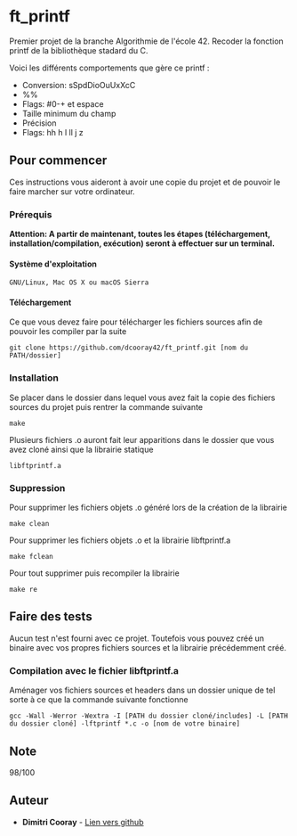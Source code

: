# ft_printf

Premier projet de la branche Algorithmie de l'école 42. Recoder la fonction printf de la bibliothèque stadard du C.

Voici les différents comportements que gère ce printf :

* Conversion: sSpdDioOuUxXcC
* %%
* Flags: #0-+ et espace
* Taille minimum du champ
* Précision
* Flags: hh h l ll j z

## Pour commencer

Ces instructions vous aideront à avoir une copie du projet et de pouvoir le faire marcher sur votre ordinateur.

### Prérequis

**Attention: A partir de maintenant, toutes les étapes (téléchargement, installation/compilation, exécution) seront à effectuer sur un terminal.**

#### Système d'exploitation

```
GNU/Linux, Mac OS X ou macOS Sierra
```

#### Téléchargement

Ce que vous devez faire pour télécharger les fichiers sources afin de pouvoir les compiler par la suite

```
git clone https://github.com/dcooray42/ft_printf.git [nom du PATH/dossier]
```

### Installation

Se placer dans le dossier dans lequel vous avez fait la copie des fichiers sources du projet puis rentrer la commande suivante

```
make
```
Plusieurs fichiers .o auront fait leur apparitions dans le dossier que vous avez cloné ainsi que la librairie statique

```
libftprintf.a
```
### Suppression

Pour supprimer les fichiers objets .o généré lors de la création de la librairie

```
make clean
```

Pour supprimer les fichiers objets .o et la librairie libftprintf.a

```
make fclean
```

Pour tout supprimer puis recompiler la librairie

```
make re
```

## Faire des tests

Aucun test n'est fourni avec ce projet. Toutefois vous pouvez créé un binaire avec vos propres fichiers sources et la 
librairie précédemment créé.

### Compilation avec le fichier libftprintf.a

Aménager vos fichiers sources et headers dans un dossier unique de tel sorte à ce que la commande suivante fonctionne

```
gcc -Wall -Werror -Wextra -I [PATH du dossier cloné/includes] -L [PATH du dossier cloné] -lftprintf *.c -o [nom de votre binaire]
```

## Note
98/100

## Auteur

* **Dimitri Cooray** - [Lien vers github](https://github.com/dcooray42)
